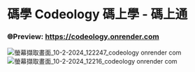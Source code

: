 # 碼學 Codeology 碼上學 - 碼上通
### 🌐Preview:  https://codeology.onrender.com
![螢幕擷取畫面_10-2-2024_122247_codeology onrender com](https://github.com/zhengshunze/Codeology/assets/77151276/2953bfca-be05-4a2e-874b-f3586357c22d)
![螢幕擷取畫面_10-2-2024_12216_codeology onrender com](https://github.com/zhengshunze/Codeology/assets/77151276/22bf8303-1802-4994-ba49-9e68a16bae25)
